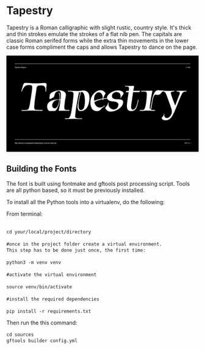 # Tapestry

Tapestry is a Roman calligraphic with slight rustic, country style. It's thick and thin strokes emulate the strokes of a flat nib pen. The capitals are classic Roman serifed forms while the extra thin movements in the lower case forms compliment the caps and allows Tapestry to dance on the page.

![Sample Image](documentation/image1.png)

## Building the Fonts

The font is built using fontmake and gftools post processing script. Tools are all python based, so it must be previously installed.

To install all the Python tools into a virtualenv, do the following:

From terminal:

```

cd your/local/project/directory

#once in the project folder create a virtual environment. 
This step has to be done just once, the first time:

python3 -m venv venv

#activate the virtual environment

source venv/bin/activate

#install the required dependencies

pip install -r requirements.txt

```

Then run the this command:

```
cd sources
gftools builder config.yml
```
